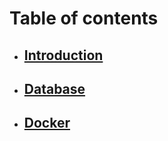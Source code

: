 # Table of contents

- [Introduction](README.md)
  -
- [Database](database/README.md)
  -
- [Docker](docker/README.md)
  -
